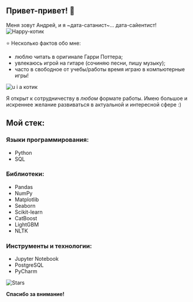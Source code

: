 ## Привет-привет! 👋

Меня зовут Андрей, и я ~дата-сатанист~... дата-сайентист! 
![Happy-котик](https://media.tenor.com/8tgG_KyJqqwAAAAi/happy-happy-happy-happy.gif)


  
⭐ Несколько фактов обо мне:
- люблю читать в оригинале Гарри Поттера;
- увлекаюсь игрой на гитаре (сочиняю песни, пишу музыку);
- часто в свободное от учебы/работы время играю в компьютерные игры!

![u i a котик](https://media.tenor.com/blwK0rdIId8AAAAj/cat-oiiaoiia-cat.gif)

Я открыт к сотрудничеству в _любом_ формате работы. Имею большое и искреннее желание развиваться в актуальной и интересной сфере :)

## Мой стек:

### Языки программирования:
- Python
- SQL

### Библиотеки:
- Pandas
- NumPy
- Matplotlib
- Seaborn
- Scikit-learn
- CatBoost
- LightGBM
- NLTK

### Инструменты и технологии:
- Jupyter Notebook
- PostgreSQL
- PyCharm

![Stars](https://img1.picmix.com/output/stamp/thumb/1/9/9/1/2031991_b5d84.gif)

**Спасибо за внимание!**

<!--
**carambaz/carambaz** is a ✨ _special_ ✨ repository because its `README.md` (this file) appears on your GitHub profile.

Here are some ideas to get you started:

- 🔭 I’m currently working on ...
- 🌱 I’m currently learning ...
- 👯 I’m looking to collaborate on ...
- 🤔 I’m looking for help with ...
- 💬 Ask me about ...
- 📫 How to reach me: ...
- 😄 Pronouns: ...
- ⚡ Fun fact: ...
-->
